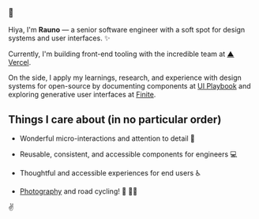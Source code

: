 ### 👋

Hiya, I'm **Rauno** — a senior software engineer with a soft spot for design systems and user interfaces. ✨

Currently, I'm building front-end tooling with the incredible team at [▲ Vercel](https://vercel.com).

On the side, I apply my learnings, research, and experience with design systems for open-source by documenting components at [UI Playbook](http://uiplaybook.dev/) and exploring generative user interfaces at [Finite](https://finite.studio).

## Things I care about (in no particular order)

- Wonderful micro-interactions and attention to detail 🎉

- Reusable, consistent, and accessible components for engineers 💻

- Thoughtful and accessible experiences for end users ♿️

- [Photography](https://500px.com/rauno) and road cycling! 📸 🚴‍♂️

✌️
